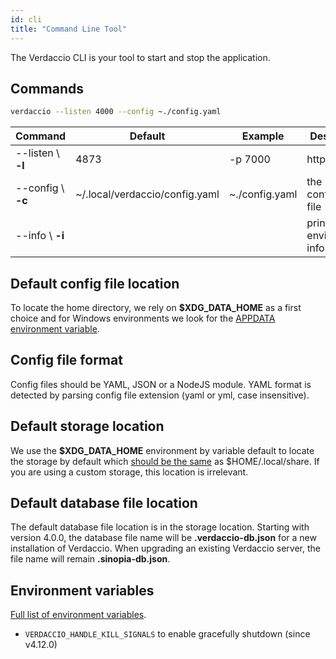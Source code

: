 ```yaml
---
id: cli
title: "Command Line Tool"
---
```


The Verdaccio CLI is your tool to start and stop the application.

## Commands

```bash
verdaccio --listen 4000 --config ~./config.yaml
```

Command | Default | Example | Description
--- | --- | --- | ---
--listen \ **-l** | 4873 |  -p 7000 | http port
--config \ **-c** | ~/.local/verdaccio/config.yaml | ~./config.yaml | the configuration file
--info \ **-i** | | | prints local environment information

## Default config file location

To locate the home directory, we rely on **$XDG_DATA_HOME** as a first choice and for Windows environments we look for the [APPDATA environment variable](https://www.howtogeek.com/318177/what-is-the-appdata-folder-in-windows/).

## Config file format

Config files should be YAML, JSON or a NodeJS module. YAML format is detected by parsing config file extension (yaml or yml, case insensitive).

## Default storage location

We use the **$XDG_DATA_HOME** environment by variable default to locate the storage by default which [should be the same](https://askubuntu.com/questions/538526/is-home-local-share-the-default-value-for-xdg-data-home-in-ubuntu-14-04) as $HOME/.local/share.
If you are using a custom storage, this location is irrelevant.

## Default database file location

The default database file location is in the storage location.
Starting with version 4.0.0, the database file name will be **.verdaccio-db.json** for a new installation of Verdaccio.
When upgrading an existing Verdaccio server, the file name will remain **.sinopia-db.json**.


## Environment variables

[Full list of environment variables](https://github.com/verdaccio/verdaccio/blob/master/docs/env.variables.md).

* `VERDACCIO_HANDLE_KILL_SIGNALS` to enable gracefully shutdown (since v4.12.0)
